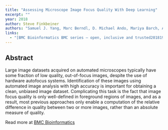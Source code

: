 ```yaml
---
title: "Assessing Microscope Image Focus Quality With Deep Learning"
excerpt: ""
year: 2018
author: Steve Finkbeiner
authors: "Samuel J. Yang, Marc Berndl, D. Michael Ando, Mariya Barch, Arunachalam Narayanaswamy, Eric Christiansen, Stephan Hoyer, Chris Roat, Jane Hung, Curtis T. Rueden, Asim Shankar, Steven Finkbeiner and Philip Nelson"
links:
  - "[BMC Bioinformatics BMC series – open, inclusive and trusted201819:77](https://doi.org/10.1186/s12859-018-2087-4)"
---
```



## Abstract

Large image datasets acquired on automated microscopes typically have some fraction of low quality, out-of-focus images, despite the use of hardware autofocus systems. Identification of these images using automated image analysis with high accuracy is important for obtaining a clean, unbiased image dataset. Complicating this task is the fact that image focus quality is only well-defined in foreground regions of images, and as a result, most previous approaches only enable a computation of the relative difference in quality between two or more images, rather than an absolute measure of quality.

Read more at [BMC Bioinformatics](https://bmcbioinformatics.biomedcentral.com/articles/10.1186/s12859-018-2087-4)
